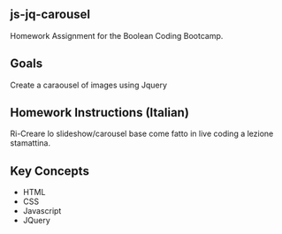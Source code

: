 ## js-jq-carousel
Homework Assignment for the Boolean Coding Bootcamp.

## Goals

Create a caraousel of images using Jquery

## Homework Instructions (Italian)

Ri-Creare lo slideshow/carousel base come fatto in live coding a lezione stamattina.

## Key Concepts

* HTML
* CSS
* Javascript
* JQuery

